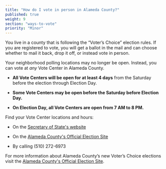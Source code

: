 ```yaml
---
title: "How do I vote in person in Alameda County?"
published: true
weight: 9
section: "ways-to-vote"
priority: "Minor"
---
```


You live in a county that is following the “Voter’s Choice” election rules. If you are registered to vote, you will get a ballot in the mail and can choose whether to mail it back, drop it off, or instead vote in person.

Your neighborhood polling locations may no longer be open. Instead, you can vote at *any* Vote Center in Alameda County.   

- **All Vote Centers will be open for at least 4 days** from the Saturday before the election through Election Day.

- **Some Vote Centers may be open before the Saturday before Election Day.**

- **On Election Day, all Vote Centers are open from 7 AM to 8 PM.**  

Find your Vote Center locations and hours:  

- On the [Secretary of State's website](https://caearlyvoting.sos.ca.gov/) 

- On the [Alameda County's Official Election Site](https://acgov.org/rov_app/vcalist)   

- By calling (510) 272-6973

For more information about Alameda County’s new Voter’s Choice elections visit the [Alameda County's Official Election Site](https://www.acvote.org/vca).
